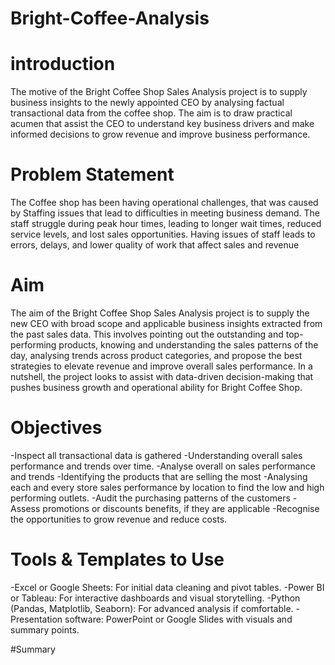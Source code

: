 # Bright-Coffee-Analysis
# introduction
The motive of the Bright Coffee Shop Sales Analysis project is to supply business insights to the newly appointed CEO by analysing factual transactional data from the coffee shop. The aim is to draw practical acumen that assist the CEO to understand key business drivers and make informed decisions to grow revenue and improve business performance.

# Problem Statement
The Coffee shop has been having operational challenges, that was caused by Staffing issues that lead to difficulties in meeting business demand. The staff struggle during peak hour times, leading to longer wait times, reduced service levels, and lost sales opportunities. Having issues of staff leads to errors, delays, and lower quality of work that affect sales and revenue 

# Aim
The aim of the Bright Coffee Shop Sales Analysis project is to supply the new CEO with broad scope and applicable business insights extracted from the past sales data. This involves pointing out the outstanding and top-performing products, knowing and understanding the sales patterns of the day, analysing trends across product categories, and propose the best strategies to elevate revenue and improve overall sales performance. In a nutshell, the project looks to assist with data-driven decision-making that pushes business growth and operational ability for Bright Coffee Shop.

# Objectives
-Inspect all transactional data is gathered
-Understanding overall sales performance and trends over time.
-Analyse overall on sales performance and trends
-Identifying the products that are selling the most
-Analysing each and every store sales performance by location to find the low and high performing outlets.
-Audit the purchasing patterns of the customers
-Assess promotions or discounts benefits, if they are applicable 
-Recognise the opportunities to grow revenue and reduce costs.

# Tools & Templates to Use
-Excel or Google Sheets: For initial data cleaning and pivot tables.
-Power BI or Tableau: For interactive dashboards and visual storytelling.
-Python (Pandas, Matplotlib, Seaborn): For advanced analysis if comfortable.
-Presentation software: PowerPoint or Google Slides with visuals and summary points.

#Summary



